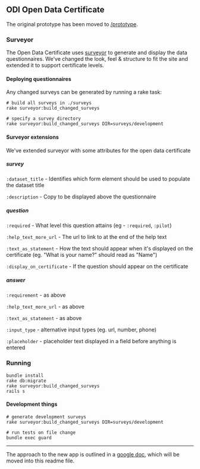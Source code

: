 ## ODI Open Data Certificate

The original prototype has been moved to [/prototype](https://github.com/theodi/open-data-certificate/tree/master/prototype).

### Surveyor

The Open Data Certificate uses [surveyor](https://github.com/NUBIC/surveyor) to generate and display the data questionnaires.  We've changed the look, feel & structure to fit the site and extended it to support certificate levels.

#### Deploying questionnaires

Any changed surveys can be generated by running a rake task:

    # build all surveys in ./surveys
    rake surveyor:build_changed_surveys

    # specify a survey directory
    rake surveyor:build_changed_surveys DIR=surveys/development

#### Surveyor extensions

We've extended surveyor with some attributes for the open data certificate

##### survey

`:dataset_title` - Identifies which form element should be used to populate the dataset title

`:description` - Copy to be displayed above the questionnaire

##### question

`:required` - What level this question attains (eg - `:required`, `:pilot`)

`:help_text_more_url` - The url to link to at the end of the help text

`:text_as_statement` - How the text should appear when it's displayed on the certificate (eg. "What is your name?" should read as "Name")

`:display_on_certificate` - If the question should appear on the certificate

##### answer

`:requirement` - as above

`:help_text_more_url` - as above 

`:text_as_statement` - as above

`:input_type` - alternative input types (eg. url, number, phone)

`:placeholder` - placeholder text displayed in a field before anything is entered


### Running

    bundle install
    rake db:migrate
    rake surveyor:build_changed_surveys
    rails s

#### Development things

    # generate development surveys
    rake surveyor:build_changed_surveys DIR=surveys/development

    # run tests on file change
    bundle exec guard

---

The approach to the new app is outlined in a [google doc](https://docs.google.com/a/whiteoctober.co.uk/document/d/1Ot91x1enq9TW7YKpePytE-wA0r8l9dmNQLVi16ph-zg/edit#), which will be moved into this readme file.